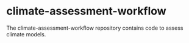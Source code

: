 # climate-assessment-workflow
The climate-assessment-workflow repository contains code to assess climate models.

